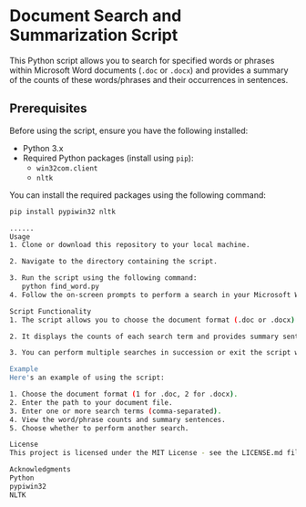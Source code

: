 # Document Search and Summarization Script

This Python script allows you to search for specified words or phrases within Microsoft Word documents (`.doc` or `.docx`) and provides a summary of the counts of these words/phrases and their occurrences in sentences.

## Prerequisites

Before using the script, ensure you have the following installed:

- Python 3.x
- Required Python packages (install using `pip`):
  - `win32com.client`
  - `nltk`

You can install the required packages using the following command:

```bash
pip install pypiwin32 nltk

......
Usage
1. Clone or download this repository to your local machine.

2. Navigate to the directory containing the script.

3. Run the script using the following command:
   python find_word.py
4. Follow the on-screen prompts to perform a search in your Microsoft Word document

Script Functionality
1. The script allows you to choose the document format (.doc or .docx) and specify the search terms.

2. It displays the counts of each search term and provides summary sentences where each term appears in the document.

3. You can perform multiple searches in succession or exit the script when you're done.

Example
Here's an example of using the script:

1. Choose the document format (1 for .doc, 2 for .docx).
2. Enter the path to your document file.
3. Enter one or more search terms (comma-separated).
4. View the word/phrase counts and summary sentences.
5. Choose whether to perform another search.

License
This project is licensed under the MIT License - see the LICENSE.md file for details.

Acknowledgments
Python
pypiwin32
NLTK
